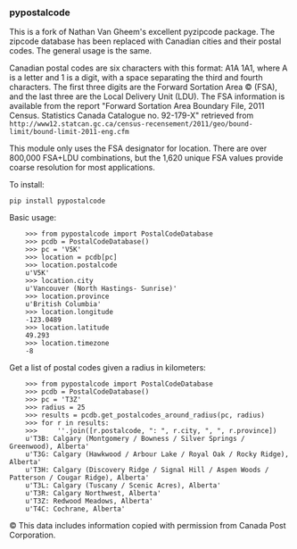 ### pypostalcode

This is a fork of Nathan Van Gheem's excellent pyzipcode package.  The zipcode database has been replaced with Canadian cities and their postal codes. The general usage is the same.
        
Canadian postal codes are six characters with this format: A1A 1A1, where A is a letter and 1 is a digit, with a space separating the third and fourth characters. The first three digits are the Forward Sortation Area ©  (FSA), and the last three are the Local Delivery Unit (LDU). The FSA information is available from the report "Forward Sortation Area Boundary File, 2011 Census. Statistics Canada Catalogue no. 92-179-X" retrieved from
 `http://www12.statcan.gc.ca/census-recensement/2011/geo/bound-limit/bound-limit-2011-eng.cfm`

This module only uses the FSA designator for location. There are over 800,000 FSA+LDU combinations, but the 1,620 unique FSA values provide coarse resolution for most applications.

To install:

```
pip install pypostalcode
```

Basic usage:


```
	>>> from pypostalcode import PostalCodeDatabase
	>>> pcdb = PostalCodeDatabase()
	>>> pc = 'V5K'
	>>> location = pcdb[pc]
	>>> location.postalcode
	u'V5K'
	>>> location.city
	u'Vancouver (North Hastings- Sunrise)'
	>>> location.province
	u'British Columbia'
	>>> location.longitude
	-123.0489
	>>> location.latitude
	49.293
	>>> location.timezone
	-8
```	

Get a list of postal codes given a radius in kilometers:

```	
	>>> from pypostalcode import PostalCodeDatabase
	>>> pcdb = PostalCodeDatabase()
	>>> pc = 'T3Z'
	>>> radius = 25
	>>> results = pcdb.get_postalcodes_around_radius(pc, radius)
	>>> for r in results:
	>>>     ''.join([r.postalcode, ": ", r.city, ", ", r.province])
    u'T3B: Calgary (Montgomery / Bowness / Silver Springs / Greenwood), Alberta'
	u'T3G: Calgary (Hawkwood / Arbour Lake / Royal Oak / Rocky Ridge), Alberta'
	u'T3H: Calgary (Discovery Ridge / Signal Hill / Aspen Woods / Patterson / Cougar Ridge), Alberta'
	u'T3L: Calgary (Tuscany / Scenic Acres), Alberta'
	u'T3R: Calgary Northwest, Alberta'
	u'T3Z: Redwood Meadows, Alberta'
	u'T4C: Cochrane, Alberta'
```
© This data includes information copied with permission from Canada Post Corporation.
